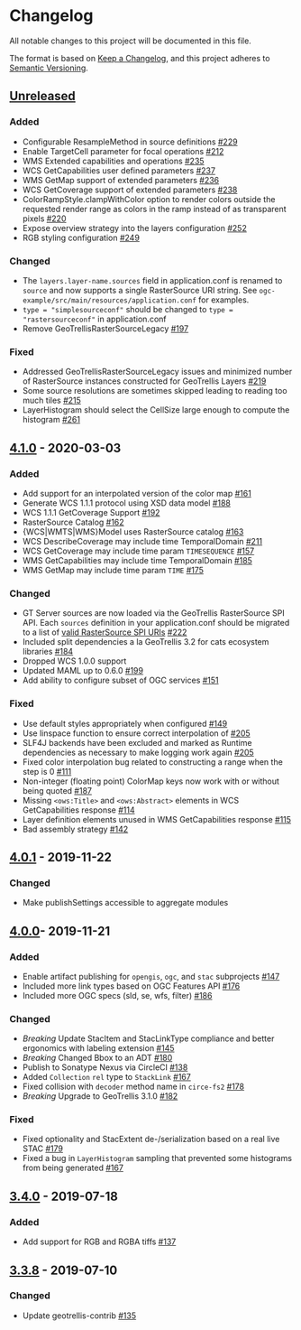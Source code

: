 # Changelog
All notable changes to this project will be documented in this file.

The format is based on [Keep a Changelog](https://keepachangelog.com/en/1.0.0/),
and this project adheres to [Semantic Versioning](https://semver.org/spec/v2.0.0.html).

## [Unreleased]

### Added
- Configurable ResampleMethod in source definitions [#229](https://github.com/geotrellis/geotrellis-server/issues/229)
- Enable TargetCell parameter for focal operations [#212](https://github.com/geotrellis/geotrellis-server/issues/212)
- WMS Extended capabilities and operations [#235](https://github.com/geotrellis/geotrellis-server/issues/235)
- WCS GetCapabilities user defined parameters [#237](https://github.com/geotrellis/geotrellis-server/issues/237)
- WMS GetMap support of extended parameters [#236](https://github.com/geotrellis/geotrellis-server/issues/236)
- WCS GetCoverage support of extended parameters [#238](https://github.com/geotrellis/geotrellis-server/issues/238)
- ColorRampStyle.clampWithColor option to render colors outside the requested render range as colors in the ramp instead of as transparent pixels [#220](https://github.com/geotrellis/geotrellis-server/issues/220)
- Expose overview strategy into the layers configuration [#252](https://github.com/geotrellis/geotrellis-server/pull/252)
- RGB styling configuration [#249](https://github.com/geotrellis/geotrellis-server/issues/249)

### Changed
 
- The `layers.layer-name.sources` field in application.conf is renamed to `source` and now supports a single RasterSource URI string. See `ogc-example/src/main/resources/application.conf` for examples. 
- `type = "simplesourceconf"` should be changed to `type = "rastersourceconf"` in application.conf
- Remove GeoTrellisRasterSourceLegacy [#197](https://github.com/geotrellis/geotrellis-server/issues/197)

### Fixed

- Addressed GeoTrellisRasterSourceLegacy issues and minimized number of RasterSource instances constructed for GeoTrellis Layers [#219](https://github.com/geotrellis/geotrellis-server/issues/219)
- Some source resolutions are sometimes skipped leading to reading too much tiles [#215](https://github.com/geotrellis/geotrellis-server/issues/215)
- LayerHistogram should select the CellSize large enough to compute the histogram [#261](https://github.com/geotrellis/geotrellis-server/pull/261)

## [4.1.0] - 2020-03-03

### Added
- Add support for an interpolated version of the color map [#161](https://github.com/geotrellis/geotrellis-server/issues/161)
- Generate WCS 1.1.1 protocol using XSD data model [#188](https://github.com/geotrellis/geotrellis-server/issues/188)
- WCS 1.1.1 GetCoverage Support [#192](https://github.com/geotrellis/geotrellis-server/issues/192)
- RasterSource Catalog [#162](https://github.com/geotrellis/geotrellis-server/issues/162)
- {WCS|WMTS|WMS}Model uses RasterSource catalog [#163](https://github.com/geotrellis/geotrellis-server/issues/163)
- WCS DescribeCoverage may include time TemporalDomain [#211](https://github.com/geotrellis/geotrellis-server/issues/211)
- WCS GetCoverage may include time param `TIMESEQUENCE` [#157](https://github.com/geotrellis/geotrellis-server/issues/157)
- WMS GetCapabilities may include time TemporalDomain [#185](https://github.com/geotrellis/geotrellis-server/issues/185)
- WMS GetMap may include time param `TIME` [#175](https://github.com/geotrellis/geotrellis-server/issues/175)

### Changed
- GT Server sources are now loaded via the GeoTrellis RasterSource SPI API. Each `sources` definition in your application.conf should be migrated to a list of [valid RasterSource SPI URIs](https://github.com/geotrellis/geotrellis-server/pull/222/commits/5937bf6022ba192eb8ab3a7cf28c6b08738fc56a) [#222](https://github.com/geotrellis/geotrellis-server/pull/222) 
- Included split dependencies a la GeoTrellis 3.2 for cats ecosystem libraries [\#184](https://github.com/geotrellis/geotrellis-server/pull/184)
- Dropped WCS 1.0.0 support
- Updated MAML up to 0.6.0 [#199](https://github.com/geotrellis/geotrellis-server/pull/199)
- Add ability to configure subset of OGC services [#151](https://github.com/geotrellis/geotrellis-server/issues/151)

### Fixed
- Use default styles appropriately when configured [#149](https://github.com/geotrellis/geotrellis-server/issues/149)
- Use linspace function to ensure correct interpolation of [#205](https://github.com/geotrellis/geotrellis-server/issues/205)
- SLF4J backends have been excluded and marked as Runtime dependencies as necessary to make logging work again [#205](https://github.com/geotrellis/geotrellis-server/issues/205)
- Fixed color interpolation bug related to constructing a range when the step is 0 [#111](https://github.com/geotrellis/geotrellis-server/issues/111)
- Non-integer (floating point) ColorMap keys now work with or without being quoted [#187](https://github.com/geotrellis/geotrellis-server/issues/187)
- Missing `<ows:Title>` and `<ows:Abstract>` elements in WCS GetCapabilities response [#114](https://github.com/geotrellis/geotrellis-server/issues/114) 
- Layer definition elements unused in WMS GetCapabilities response [#115](https://github.com/geotrellis/geotrellis-server/issues/115)
- Bad assembly strategy [#142](https://github.com/geotrellis/geotrellis-server/issues/142)

## [4.0.1] - 2019-11-22

### Changed
- Make publishSettings accessible to aggregate modules

## [4.0.0]- 2019-11-21

### Added
- Enable artifact publishing for `opengis`, `ogc`, and `stac` subprojects [\#147](https://github.com/geotrellis/geotrellis-server/pull/147)
- Included more link types based on OGC Features API [\#176](https://github.com/geotrellis/geotrellis-server/pull/176)
- Included more OGC specs (sld, se, wfs, filter) [#186](https://github.com/geotrellis/geotrellis-server/pull/186)

### Changed
- *Breaking* Update StacItem and StacLinkType compliance and better ergonomics with labeling extension [\#145](https://github.com/geotrellis/geotrellis-server/pull/145)
- *Breaking* Changed Bbox to an ADT [\#180](https://github.com/geotrellis/geotrellis-server/pull/180)
- Publish to Sonatype Nexus via CircleCI [#138](https://github.com/geotrellis/geotrellis-server/pull/138)
- Added `Collection` `rel` type to `StackLink` [#167](https://github.com/geotrellis/geotrellis-server/pull/167)
- Fixed collision with `decoder` method name in `circe-fs2` [#178](https://github.com/geotrellis/geotrellis-server/pull/178)
- *Breaking* Upgrade to GeoTrellis 3.1.0 [#182](https://github.com/geotrellis/geotrellis-server/pull/182)

### Fixed
- Fixed optionality and StacExtent de-/serialization based on a real live STAC [#179](https://github.com/geotrellis/geotrellis-server/pull/179)
- Fixed a bug in `LayerHistogram` sampling that prevented some histograms from being generated [\#167](https://github.com/geotrellis/geotrellis-server/pull/167)

## [3.4.0] - 2019-07-18
### Added
- Add support for RGB and RGBA tiffs [#137](https://github.com/geotrellis/geotrellis-server/pull/137)

## [3.3.8] - 2019-07-10
### Changed
- Update geotrellis-contrib [#135](https://github.com/geotrellis/geotrellis-server/pull/135)

[Unreleased]: https://github.com/geotrellis/geotrellis-server/compare/4.1.0...HEAD
[4.1.0]: https://github.com/geotrellis/geotrellis-server/compare/4.0.1...4.1.0
[4.0.1]: https://github.com/geotrellis/geotrellis-server/compare/4.0.0...4.0.1
[4.0.0]: https://github.com/geotrellis/geotrellis-server/compare/3.4.0...4.0.0
[3.4.0]: https://github.com/geotrellis/geotrellis-server/compare/3.3.8...3.4.0
[3.3.8]: https://github.com/geotrellis/geotrellis-server/compare/3.3.7...3.3.8
